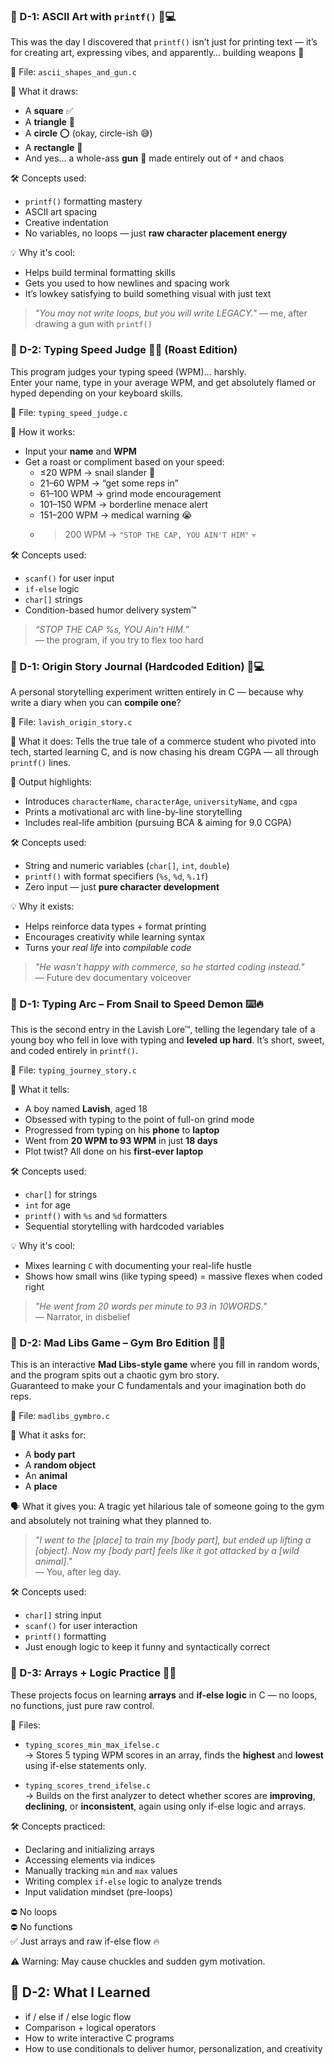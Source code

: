 ### 🔹 D-1: ASCII Art with `printf()` 🎨💻

This was the day I discovered that `printf()` isn’t just for printing text — it’s for creating art, expressing vibes, and apparently… building weapons 🤠

📁 File: `ascii_shapes_and_gun.c`

🧱 What it draws:
- A **square** ✅
- A **triangle** 🔺
- A **circle** ⭕ (okay, circle-ish 😅)
- A **rectangle** 🧱
- And yes… a whole-ass **gun** 🔫 made entirely out of `*` and chaos

🛠️ Concepts used:
- `printf()` formatting mastery
- ASCII art spacing
- Creative indentation
- No variables, no loops — just **raw character placement energy**

💡 Why it's cool:
- Helps build terminal formatting skills
- Gets you used to how newlines and spacing work
- It’s lowkey satisfying to build something visual with just text

> _"You may not write loops, but you will write LEGACY."_ — me, after drawing a gun with `printf()`
### 🔹 D-2: Typing Speed Judge 🧠💨 (Roast Edition) 

This program judges your typing speed (WPM)... harshly.  
Enter your name, type in your average WPM, and get absolutely flamed or hyped depending on your keyboard skills.

📁 File: `typing_speed_judge.c`

🧠 How it works:
- Input your **name** and **WPM**
- Get a roast or compliment based on your speed:
  - ≤20 WPM → snail slander 🐌
  - 21–60 WPM → “get some reps in”
  - 61–100 WPM → grind mode encouragement
  - 101–150 WPM → borderline menace alert
  - 151–200 WPM → medical warning 😭
  - >200 WPM → `"STOP THE CAP, YOU AIN'T HIM"` 💀

🛠️ Concepts used:
- `scanf()` for user input
- `if-else` logic
- `char[]` strings
- Condition-based humor delivery system™

> _“STOP THE CAP %s, YOU Ain’t HIM.”_  
> — the program, if you try to flex too hard
### 🔹 D-1: Origin Story Journal (Hardcoded Edition) 📘💻

A personal storytelling experiment written entirely in C — because why write a diary when you can **compile one**?

📁 File: `lavish_origin_story.c`

🧠 What it does:
Tells the true tale of a commerce student who pivoted into tech, started learning C, and is now chasing his dream CGPA — all through `printf()` lines.

💬 Output highlights:
- Introduces `characterName`, `characterAge`, `universityName`, and `cgpa`
- Prints a motivational arc with line-by-line storytelling
- Includes real-life ambition (pursuing BCA & aiming for 9.0 CGPA)

🛠️ Concepts used:
- String and numeric variables (`char[]`, `int`, `double`)
- `printf()` with format specifiers (`%s`, `%d`, `%.1f`)
- Zero input — just **pure character development**

💡 Why it exists:
- Helps reinforce data types + format printing
- Encourages creativity while learning syntax
- Turns your *real life* into *compilable code*

> _"He wasn’t happy with commerce, so he started coding instead."_  
> — Future dev documentary voiceover
### 🔹 D-1: Typing Arc – From Snail to Speed Demon ⌨️🔥

This is the second entry in the Lavish Lore™, telling the legendary tale of a young boy who fell in love with typing and **leveled up hard**. It’s short, sweet, and coded entirely in `printf()`.

📁 File: `typing_journey_story.c`

🧠 What it tells:
- A boy named **Lavish**, aged 18
- Obsessed with typing to the point of full-on grind mode
- Progressed from typing on his **phone** to **laptop**
- Went from **20 WPM to 93 WPM** in just **18 days**
- Plot twist? All done on his **first-ever laptop**

🛠️ Concepts used:
- `char[]` for strings
- `int` for age
- `printf()` with `%s` and `%d` formatters
- Sequential storytelling with hardcoded variables

💡 Why it's cool:
- Mixes learning `C` with documenting your real-life hustle
- Shows how small wins (like typing speed) = massive flexes when coded right

> _"He went from 20 words per minute to 93 in 10WORDS."_  
> — Narrator, in disbelief
### 🔹 D-2: Mad Libs Game – Gym Bro Edition 💪🤣

This is an interactive **Mad Libs-style game** where you fill in random words, and the program spits out a chaotic gym bro story.  
Guaranteed to make your C fundamentals and your imagination both do reps.

📁 File: `madlibs_gymbro.c`

🧠 What it asks for:
- A **body part**
- A **random object**
- An **animal**
- A **place**

🗣️ What it gives you:
A tragic yet hilarious tale of someone going to the gym and absolutely not training what they planned to.

> _"I went to the [place] to train my [body part], but ended up lifting a [object]. Now my [body part] feels like it got attacked by a [wild animal]."_  
> — You, after leg day.

🛠️ Concepts used:
- `char[]` string input
- `scanf()` for user interaction
- `printf()` formatting
- Just enough logic to keep it funny and syntactically correct

### 🔹 D-3: Arrays + Logic Practice 🧠🔢

These projects focus on learning **arrays** and **if-else logic** in C — no loops, no functions, just pure raw control.

📁 Files:
- `typing_scores_min_max_ifelse.c`  
  → Stores 5 typing WPM scores in an array, finds the **highest** and **lowest** using if-else statements only.

- `typing_scores_trend_ifelse.c`  
  → Builds on the first analyzer to detect whether scores are **improving**, **declining**, or **inconsistent**, again using only if-else logic and arrays.

🛠️ Concepts practiced:
- Declaring and initializing arrays
- Accessing elements via indices
- Manually tracking `min` and `max` values
- Writing complex `if-else` logic to analyze trends
- Input validation mindset (pre-loops)

⛔ No loops  
⛔ No functions  
✅ Just arrays and raw if-else flow 🔥

⚠️ Warning: May cause chuckles and sudden gym motivation.
## 🧠 D-2: What I Learned
- if / else if / else logic flow
- Comparison + logical operators
- How to write interactive C programs
- How to use conditionals to deliver humor, personalization, and creativity
